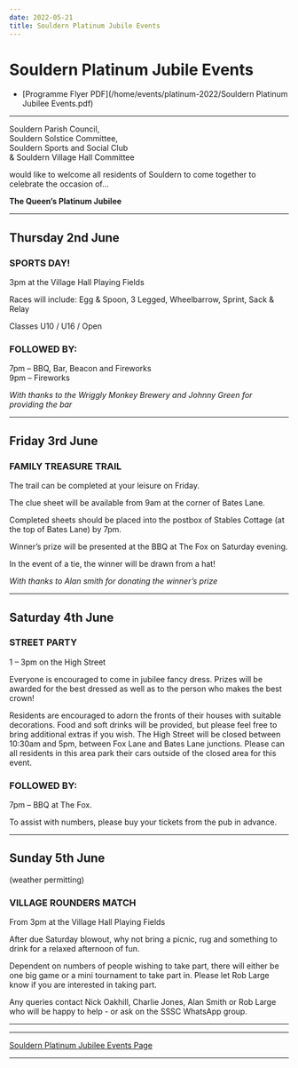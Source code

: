 ```yaml
---
date: 2022-05-21
title: Souldern Platinum Jubile Events
---
```


# Souldern Platinum Jubile Events

* [Programme Flyer PDF](/home/events/platinum-2022/Souldern Platinum Jubilee Events.pdf)


---

Souldern Parish Council,  
Souldern Solstice Committee,  
Souldern Sports and Social Club  
& Souldern Village Hall Committee

would like to welcome all residents of Souldern to come
together to celebrate the occasion of...

**The Queen’s Platinum Jubilee**

---

## Thursday 2nd June

### SPORTS DAY!

3pm at the Village Hall Playing Fields

Races will include: Egg & Spoon, 3 Legged, Wheelbarrow, Sprint, Sack & Relay

Classes U10 / U16 / Open

### FOLLOWED BY:

7pm – BBQ, Bar, Beacon and Fireworks  
9pm – Fireworks

_With thanks to the Wriggly Monkey Brewery and Johnny Green for providing the bar_

---

## Friday 3rd June

### FAMILY TREASURE TRAIL

The trail can be completed at your leisure on Friday.

The clue sheet will be available from 9am at the corner of Bates Lane.

Completed sheets should be placed into the postbox of Stables
Cottage (at the top of Bates Lane) by 7pm.

Winner’s prize will be presented at the BBQ at
The Fox on Saturday evening.

In the event of a tie, the winner will be drawn from a hat!

_With thanks to Alan smith for donating the winner’s prize_

---

## Saturday 4th June

### STREET PARTY

1 – 3pm on the High Street

Everyone is encouraged to come in jubilee fancy dress. Prizes will be awarded for the best dressed as well as to the person who makes the best crown!

Residents are encouraged to adorn the fronts of their houses with suitable decorations. Food and soft
drinks will be provided, but please feel free to bring additional extras if you wish.
The High Street will be closed between 10:30am and 5pm, between
Fox Lane and Bates Lane junctions. Please can all residents in this area park their cars outside of the
closed area for this event.

### FOLLOWED BY:

7pm – BBQ at The Fox.

To assist with numbers, please buy your tickets from the pub in advance.

---


## Sunday 5th June
(weather permitting)


### VILLAGE ROUNDERS MATCH

From 3pm at the Village Hall Playing Fields

After due Saturday blowout, why not bring a picnic, rug and something to drink for a relaxed afternoon
of fun.

Dependent on numbers of people wishing to take part, there will either be one big game or a mini
tournament to take part in. Please let Rob Large know if you are interested in taking part.

Any queries contact Nick Oakhill, Charlie Jones, Alan Smith or Rob Large who will be happy to help -
or ask on the SSSC WhatsApp group.


---


---

[Souldern Platinum Jubilee Events Page](/home/events/platinum-2022/)

---
